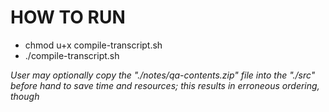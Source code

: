 HOW TO RUN
===
- chmod u+x compile-transcript.sh
- ./compile-transcript.sh

_User may optionally copy the "./notes/qa-contents.zip" file into the "./src" before hand to save time and resources; this results in erroneous ordering, though_
